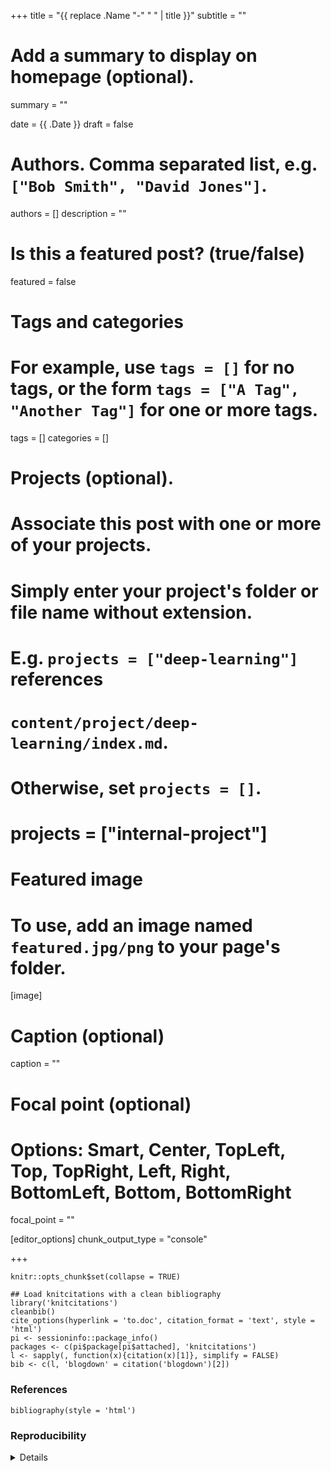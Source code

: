 +++
title = "{{ replace .Name "-" " " | title }}"
subtitle = ""

# Add a summary to display on homepage (optional).
summary = ""

date = {{ .Date }}
draft = false

# Authors. Comma separated list, e.g. `["Bob Smith", "David Jones"]`.
authors = []
description = ""

# Is this a featured post? (true/false)
featured = false

# Tags and categories
# For example, use `tags = []` for no tags, or the form `tags = ["A Tag", "Another Tag"]` for one or more tags.
tags = []
categories = []

# Projects (optional).
#   Associate this post with one or more of your projects.
#   Simply enter your project's folder or file name without extension.
#   E.g. `projects = ["deep-learning"]` references 
#   `content/project/deep-learning/index.md`.
#   Otherwise, set `projects = []`.
# projects = ["internal-project"]

# Featured image
# To use, add an image named `featured.jpg/png` to your page's folder. 
[image]
  # Caption (optional)
  caption = ""

  # Focal point (optional)
  # Options: Smart, Center, TopLeft, Top, TopRight, Left, Right, BottomLeft, Bottom, BottomRight
  focal_point = ""
  
[editor_options]
  chunk_output_type = "console"

+++

```{r setup}
knitr::opts_chunk$set(collapse = TRUE)
```


```{r bibsetup, echo=FALSE, message=FALSE, warning=FALSE}
## Load knitcitations with a clean bibliography
library('knitcitations')
cleanbib()
cite_options(hyperlink = 'to.doc', citation_format = 'text', style = 'html')
pi <- sessioninfo::package_info()
packages <- c(pi$package[pi$attached], 'knitcitations')
l <- sapply(, function(x){citation(x)[1]}, simplify = FALSE)
bib <- c(l, 'blogdown' = citation('blogdown')[2])
```

### References

```{r results = 'asis', echo = FALSE, cache = FALSE}
bibliography(style = 'html')
```

### Reproducibility

<details>
```{r reproducibility, echo = FALSE}
## Reproducibility info
options(width = 120)
session_info()
```
<details>

